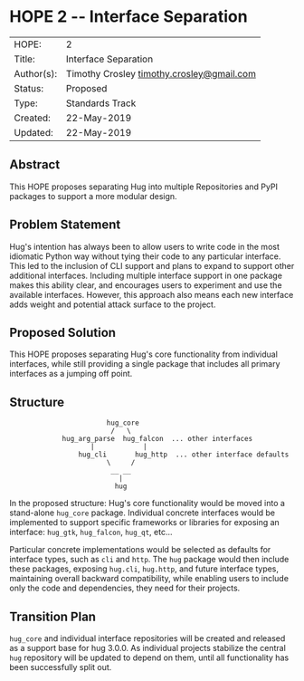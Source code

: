 # HOPE 2 -- Interface Separation

|             |                                             |
| ------------| ------------------------------------------- |
| HOPE:       | 2                                           |
| Title:      | Interface Separation                        |
| Author(s):  | Timothy Crosley <timothy.crosley@gmail.com> |
| Status:     | Proposed                                    |
| Type:       | Standards Track                             |
| Created:    | 22-May-2019                                 |
| Updated:    | 22-May-2019                                 |

## Abstract

This HOPE proposes separating Hug into multiple Repositories and PyPI packages to support a more modular design.

## Problem Statement

Hug's intention has always been to allow users to write code in the most idiomatic Python way without tying their code to any particular interface.
This led to the inclusion of CLI support and plans to expand to support other additional interfaces.
Including multiple interface support in one package makes this ability clear, and encourages users to experiment and use the available interfaces.
However, this approach also means each new interface adds weight and potential attack surface to the project.

## Proposed Solution

This HOPE proposes separating Hug's core functionality from individual interfaces, while still providing a single package that includes all primary
interfaces as a jumping off point.

## Structure

```
                        hug_core
                         /   \
             hug_arg_parse  hug_falcon  ... other interfaces
                    |            |
                 hug_cli       hug_http  ... other interface defaults
                        \     /
                         __ __
                           |
                          hug

```

In the proposed structure: Hug's core functionality would be moved into a stand-alone `hug_core` package.
Individual concrete interfaces would be implemented to support specific frameworks or libraries for exposing an interface:
    `hug_gtk`, `hug_falcon`, `hug_qt`, etc...

Particular concrete implementations would be selected as defaults for interface types, such as `cli` and `http`.
The `hug` package would then include these packages, exposing `hug.cli`, `hug.http`, and future interface types, maintaining overall backward compatibility,
while enabling users to include only the code and dependencies, they need for their projects.

## Transition Plan

`hug_core` and individual interface repositories will be created and released as a support base for hug 3.0.0.
As individual projects stabilize the central `hug` repository will be updated to depend on them, until all functionality
has been successfully split out.
